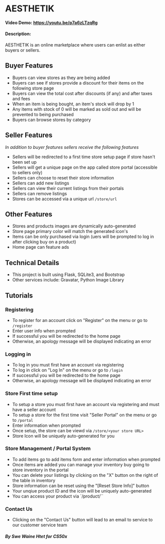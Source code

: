 # AESTHETIK
#### Video Demo: https://youtu.be/p7a6zLTzqRg
#### Description:
AESTHETIK is an online marketplace where users can enlist as either buyers or sellers.

## Buyer Features
- Buyers can view stores as they are being added
- Buyers can see if stores provide a discount for their items on the following store page
- Buyers can view the total cost after discounts (if any) and after taxes and fees
- When an item is being bought, an item's stock will drop by 1
- Any items with stock of 0 will be marked as sold out and will be prevented to being purchased
- Buyers can browse stores by category

## Seller Features
_In addition to buyer features sellers receive the following features_
- Sellers will be redirected to a first time store setup page if store hasn't been set up
- Sellers will get a unique page on the app called store portal (accessible to sellers only)
- Sellers can choose to reset their store information
- Sellers can add new listings
- Sellers can view their current listings from their portals
- Sellers can remove listings
- Stores can be accessed via a unique url `/store/url`

## Other Features
- Stores and products images are dynamically auto-generated
- Store page primary color will match the generated icon's
- Items can be only purchased via login (uers will be prompted to log in after clicking buy on a product)
- Home page can feature ads

## Technical Details
- This project is built using Flask, SQLite3, and Bootstrap
- Other services include: Gravatar, Python Image Library


## Tutorials

### Registering
- To register for an account click on "Register" on the menu or go to `/register`
- Enter user info when prompted
- If successful you will be redirected to the home page
- Otherwise, an apology message will be displayed indicating an error

### Logging in
- To log in you must first have an account via registering
- To log in click on "Log In" on the menu or go to `/login`
- If successful you will be redirected to the home page
- Otherwise, an apology message will be displayed indicating an error

### Store First time setup
- To setup a store you must first have an account via registering and must have a seller account
- To setup a store for the first time visit "Seller Portal" on the menu or go to `/portal`
- Enter information when prompted
- Once setup, the store can be viewd via `/store/<your store URL>`
- Store Icon will be uniquely auto-generated for you

### Store Management / Portal System
- To add items go to add items form and enter information when prompted
- Once items are added you can manage your inventory buy going to store inventory in the portal
- You can delete your listings by clicking on the "X" button on the right of the table in inventory
- Store information can be reset using the "[Reset Store Info]" button
- Your unqiue product ID and the icon will be uniquely auto-generated
- You can access your product via `/product/<your product ID>``

### Contact Us
- Clicking on the "Contact Us" button will lead to an email to service to our customer service team

##### By Swe Waine Htet for CS50x